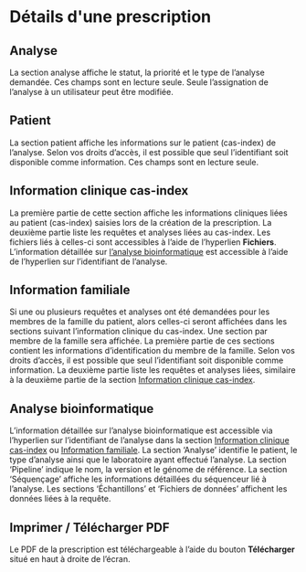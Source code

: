 # Détails d'une prescription

## Analyse

La section analyse affiche le statut, la priorité et le type de l’analyse demandée. Ces champs sont en lecture seule. Seule l’assignation de l’analyse à un utilisateur peut être modifiée.

## Patient

La section patient affiche les informations sur le patient (cas-index) de l’analyse. Selon vos droits d’accès, il est possible que seul l’identifiant soit disponible comme information. Ces champs sont en lecture seule.

## Information clinique cas-index

La première partie de cette section affiche les informations cliniques liées au patient (cas-index) saisies lors de la création de la prescription. La deuxième partie liste les requêtes et analyses liées au cas-index. Les fichiers liés à celles-ci sont accessibles à l’aide de l’hyperlien **Fichiers**. L’information détaillée sur [l’analyse bioinformatique](#analyse-bioinformatique) est accessible à l’aide de l’hyperlien sur l’identifiant de l’analyse.

## Information familiale

Si une ou plusieurs requêtes et analyses ont été demandées pour les membres de la famille du patient, alors celles-ci seront affichées dans les sections suivant l’information clinique du cas-index. Une section par membre de la famille sera affichée. La première partie de ces sections contient les informations d’identification du membre de la famille. Selon vos droits d’accès, il est possible que seul l’identifiant soit disponible comme information. La deuxième partie liste les requêtes et analyses liées, similaire à la deuxième partie de la section [Information clinique cas-index](#information-clinique-cas-index).

## Analyse bioinformatique

L’information détaillée sur l’analyse bioinformatique est accessible via l’hyperlien sur l’identifiant de l’analyse dans la section [Information clinique cas-index](#information-clinique-cas-index) ou [Information familiale](#information-familiale). La section ‘Analyse’ identifie le patient, le type d’analyse ainsi que le laboratoire ayant effectué l’analyse. La section ‘Pipeline’ indique le nom, la version et le génome de référence. La section ‘Séquençage’ affiche les informations détaillées du séquenceur lié à l’analyse. Les sections ‘Échantillons’ et ‘Fichiers de données’ affichent les données liées à la requête.

## Imprimer / Télécharger PDF

Le PDF de la prescription est téléchargeable à l’aide du bouton **Télécharger** situé en haut à droite de l’écran.
